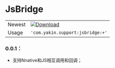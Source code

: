 # JsBridge

|  |  |
| -------- | ------ |
| Newest | [![Download](https://api.bintray.com/packages/yakin/maven/com.yakin.support:jsbridge/images/download.svg)](https://bintray.com/yakin/maven/com.yakin.support:jsbridge/_latestVersion) |
| Usage | `'com.yakin.support:jsbridge:+'` |

### 0.0.1：

- 支持Nnative和JS相互调用和回调；
